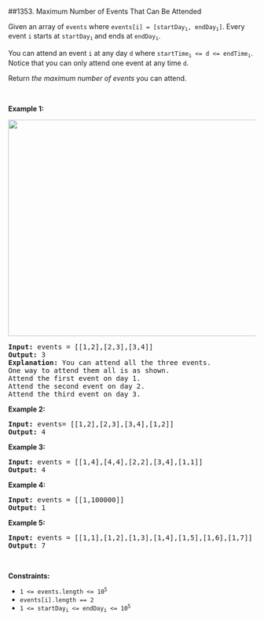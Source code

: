 ##1353. Maximum Number of Events That Can Be Attended
<p>Given an array of <code>events</code> where <code>events[i] = [startDay<sub>i</sub>, endDay<sub>i</sub>]</code>. Every event <code>i</code> starts at&nbsp;<code>startDay<sub>i</sub></code><sub>&nbsp;</sub>and ends at&nbsp;<code>endDay<sub>i</sub></code>.</p>

<p>You can attend an event <code>i</code>&nbsp;at any day&nbsp;<code>d</code> where&nbsp;<code>startTime<sub>i</sub>&nbsp;&lt;= d &lt;= endTime<sub>i</sub></code>. Notice that you can only attend one event at any time <code>d</code>.</p>

<p>Return <em>the maximum number of events&nbsp;</em>you can attend.</p>

<p>&nbsp;</p>
<p><strong>Example 1:</strong></p>
<img alt="" src="https://assets.leetcode.com/uploads/2020/02/05/e1.png" style="width: 660px; height: 440px;" />
<pre>
<strong>Input:</strong> events = [[1,2],[2,3],[3,4]]
<strong>Output:</strong> 3
<strong>Explanation:</strong> You can attend all the three events.
One way to attend them all is as shown.
Attend the first event on day 1.
Attend the second event on day 2.
Attend the third event on day 3.
</pre>

<p><strong>Example 2:</strong></p>

<pre>
<strong>Input:</strong> events= [[1,2],[2,3],[3,4],[1,2]]
<strong>Output:</strong> 4
</pre>

<p><strong>Example 3:</strong></p>

<pre>
<strong>Input:</strong> events = [[1,4],[4,4],[2,2],[3,4],[1,1]]
<strong>Output:</strong> 4
</pre>

<p><strong>Example 4:</strong></p>

<pre>
<strong>Input:</strong> events = [[1,100000]]
<strong>Output:</strong> 1
</pre>

<p><strong>Example 5:</strong></p>

<pre>
<strong>Input:</strong> events = [[1,1],[1,2],[1,3],[1,4],[1,5],[1,6],[1,7]]
<strong>Output:</strong> 7
</pre>

<p>&nbsp;</p>
<p><strong>Constraints:</strong></p>

<ul>
	<li><code>1 &lt;= events.length &lt;= 10<sup>5</sup></code></li>
	<li><code>events[i].length == 2</code></li>
	<li><code>1 &lt;= startDay<sub>i</sub> &lt;= endDay<sub>i</sub> &lt;= 10<sup>5</sup></code></li>
</ul>
